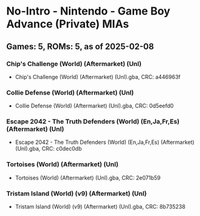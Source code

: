 # No-Intro - Nintendo - Game Boy Advance (Private) MIAs
## Games: 5, ROMs: 5, as of 2025-02-08

### Chip's Challenge (World) (Aftermarket) (Unl)
- Chip's Challenge (World) (Aftermarket) (Unl).gba, CRC: a446963f

### Collie Defense (World) (Aftermarket) (Unl)
- Collie Defense (World) (Aftermarket) (Unl).gba, CRC: 0d5eefd0

### Escape 2042 - The Truth Defenders (World) (En,Ja,Fr,Es) (Aftermarket) (Unl)
- Escape 2042 - The Truth Defenders (World) (En,Ja,Fr,Es) (Aftermarket) (Unl).gba, CRC: c0dec0db

### Tortoises (World) (Aftermarket) (Unl)
- Tortoises (World) (Aftermarket) (Unl).gba, CRC: 2e071b59

### Tristam Island (World) (v9) (Aftermarket) (Unl)
- Tristam Island (World) (v9) (Aftermarket) (Unl).gba, CRC: 8b735238
